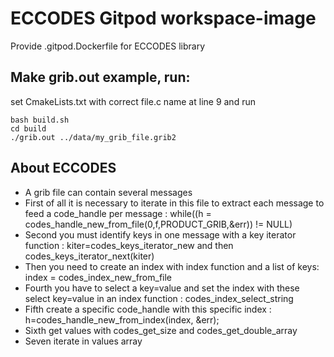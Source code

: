 ECCODES Gitpod workspace-image 
==============================
Provide .gitpod.Dockerfile for ECCODES library  


## Make grib.out example, run: 
set CmakeLists.txt with correct file.c name at line 9 and run 
```shell 
bash build.sh
cd build
./grib.out ../data/my_grib_file.grib2
``` 
## About ECCODES
- A grib file can contain several messages
- First of all it is necessary to iterate in this file to extract each message to feed a code_handle per message : while((h = codes_handle_new_from_file(0,f,PRODUCT_GRIB,&err)) != NULL) 
- Second you must identify keys in one message with a key iterator function : kiter=codes_keys_iterator_new and then codes_keys_iterator_next(kiter)  
- Then you need to create an index with index function and a list of keys: index = codes_index_new_from_file   
- Fourth you have to select a key=value and set the index with these select key=value in an index function : codes_index_select_string
- Fifth create a specific code_handle with this specific index : h=codes_handle_new_from_index(index, &err);
- Sixth get values with codes_get_size and codes_get_double_array
- Seven iterate in values array